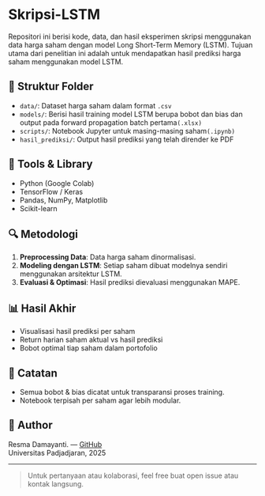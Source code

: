 
# Skripsi-LSTM

Repositori ini berisi kode, data, dan hasil eksperimen skripsi menggunakan data harga saham dengan model Long Short-Term Memory (LSTM). Tujuan utama dari penelitian ini adalah untuk mendapatkan hasil prediksi harga saham menggunakan model LSTM.

## 📂 Struktur Folder
- `data/`: Dataset harga saham dalam format `.csv`
- `models/`: Berisi hasil training model LSTM berupa bobot dan bias dan output pada forward propagation batch pertama`(.xlsx)`
- `scripts/`: Notebook Jupyter untuk masing-masing saham`(.ipynb)`
- `hasil_prediksi/`: Output hasil prediksi yang telah dirender ke PDF
  
## 🔧 Tools & Library

- Python (Google Colab)
- TensorFlow / Keras
- Pandas, NumPy, Matplotlib
- Scikit-learn

## 🔍 Metodologi

1. **Preprocessing Data**: Data harga saham dinormalisasi.
2. **Modeling dengan LSTM**: Setiap saham dibuat modelnya sendiri menggunakan arsitektur LSTM.
3. **Evaluasi & Optimasi**: Hasil prediksi dievaluasi menggunakan MAPE.

## 📊 Hasil Akhir

- Visualisasi hasil prediksi per saham
- Return harian saham aktual vs hasil prediksi
- Bobot optimal tiap saham dalam portofolio

## 📌 Catatan

- Semua bobot & bias dicatat untuk transparansi proses training.
- Notebook terpisah per saham agar lebih modular.

## 👤 Author

Resma Damayanti. — [GitHub](https://github.com/resma-011)  
Universitas Padjadjaran, 2025

---

> Untuk pertanyaan atau kolaborasi, feel free buat open issue atau kontak langsung.  
